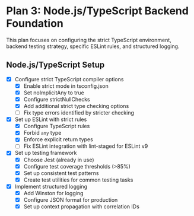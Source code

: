 # Plan 3: Node.js/TypeScript Backend Foundation

This plan focuses on configuring the strict TypeScript environment, backend testing strategy, specific ESLint rules, and structured logging.

## Node.js/TypeScript Setup

- [x] Configure strict TypeScript compiler options
  - [x] Enable strict mode in tsconfig.json
  - [x] Set noImplicitAny to true
  - [x] Configure strictNullChecks
  - [x] Add additional strict type checking options
  - [ ] Fix type errors identified by stricter checking
- [x] Set up ESLint with strict rules
  - [x] Configure TypeScript rules
  - [x] Forbid `any` type
  - [x] Enforce explicit return types
  - [ ] Fix ESLint integration with lint-staged for ESLint v9
- [x] Set up testing framework
  - [x] Choose Jest (already in use)
  - [x] Configure test coverage thresholds (>85%)
  - [x] Set up consistent test patterns
  - [x] Create test utilities for common testing tasks
- [x] Implement structured logging
  - [x] Add Winston for logging
  - [x] Configure JSON format for production
  - [x] Set up context propagation with correlation IDs
